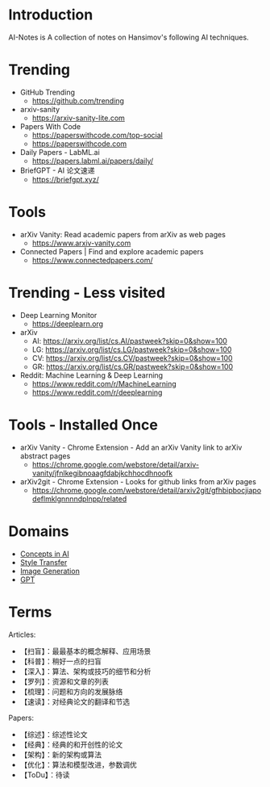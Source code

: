 # Introduction
AI-Notes is A collection of notes on Hansimov's following AI techniques.

# Trending
* GitHub Trending
  * https://github.com/trending
* arxiv-sanity
  * https://arxiv-sanity-lite.com
* Papers With Code
  * https://paperswithcode.com/top-social
  * https://paperswithcode.com
* Daily Papers - LabML.ai
  * https://papers.labml.ai/papers/daily/
* BriefGPT - AI 论文速递
  * https://briefgpt.xyz/


# Tools
* arXiv Vanity: Read academic papers from arXiv as web pages
  * https://www.arxiv-vanity.com
* Connected Papers | Find and explore academic papers
  * https://www.connectedpapers.com/

# Trending - Less visited
* Deep Learning Monitor
  * https://deeplearn.org
* arXiv
  * AI: https://arxiv.org/list/cs.AI/pastweek?skip=0&show=100
  * LG: https://arxiv.org/list/cs.LG/pastweek?skip=0&show=100
  * CV: https://arxiv.org/list/cs.CV/pastweek?skip=0&show=100
  * GR: https://arxiv.org/list/cs.GR/pastweek?skip=0&show=100
* Reddit: Machine Learning & Deep Learning
  * https://www.reddit.com/r/MachineLearning
  * https://www.reddit.com/r/deeplearning

# Tools - Installed Once
* arXiv Vanity - Chrome Extension - Add an arXiv Vanity link to arXiv abstract pages
  * https://chrome.google.com/webstore/detail/arxiv-vanity/jfnlkegibnoaagfdabjkchhocdhnoofk
* arXiv2git - Chrome Extension - Looks for github links from arXiv pages
  * https://chrome.google.com/webstore/detail/arxiv2git/gfhbipbocjiapodeflmklgnnnndplnpp/related

# Domains
* [Concepts in AI](./concepts.md)
* [Style Transfer](./style-transfer.md)
* [Image Generation](./image-generation.md)
* [GPT](./gpt.md)

# Terms
Articles:
* 【扫盲】：最最基本的概念解释、应用场景
* 【科普】：稍好一点的扫盲
* 【深入】：算法、架构或技巧的细节和分析
* 【罗列】：资源和文章的列表
* 【梳理】：问题和方向的发展脉络
* 【速读】：对经典论文的翻译和节选

Papers:
* 【综述】：综述性论文
* 【经典】：经典的和开创性的论文
* 【架构】：新的架构或算法
* 【优化】：算法和模型改进，参数调优
* 【ToDu】：待读
